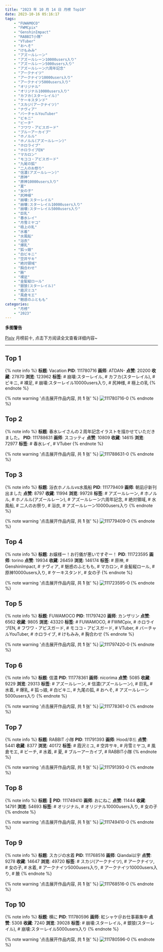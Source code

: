 ```yaml
---
title: "2023 年 10 月 14 日 月榜 Top10"
date: 2023-10-16 05:16:17
tags:
    - "FUWAMOCO"
    - "FWMCpix"
    - "GenshinImpact"
    - "RABBIT小隊"
    - "VTuber"
    - "おへそ"
    - "けもみみ"
    - "アズールレーン"
    - "アズールレーン10000users入り"
    - "アズールレーン5000users入り"
    - "アズールレーン六周年記念"
    - "アークナイツ"
    - "アークナイツ10000users入り"
    - "アークナイツ5000users入り"
    - "オリジナル"
    - "オリジナル10000users入り"
    - "カフカ(スターレイル)"
    - "ケーキスタンド"
    - "スカジ(アークナイツ)"
    - "ナヴィア"
    - "バーチャルYouTuber"
    - "ビキニ"
    - "ビーチ"
    - "フワワ・アビスガード"
    - "ブルーアーカイブ"
    - "ホノルル"
    - "ホノルル(アズールレーン)"
    - "ホロライブ"
    - "ホロライブEN"
    - "マカロン"
    - "モココ・アビスガード"
    - "九尾の狐"
    - "二人のお祭り"
    - "信濃(アズールレーン)"
    - "原神"
    - "原神10000users入り"
    - "夏"
    - "女の子"
    - "尻神様"
    - "崩壊:スターレイル"
    - "崩壊:スターレイル10000users入り"
    - "崩壊:スターレイル5000users入り"
    - "巨乳"
    - "春水レイ"
    - "月雪ミヤコ"
    - "極上の乳"
    - "水着"
    - "水風船"
    - "浴衣"
    - "爆乳"
    - "狐っ娘"
    - "白ビキニ"
    - "空井サキ"
    - "絶対領域"
    - "胸合わせ"
    - "腋"
    - "裸足"
    - "金髪縦ロール"
    - "銀狼(スターレイル)"
    - "霞沢ミユ"
    - "風倉モエ"
    - "魅惑のふともも"
categories:
    - "月榜"
    - "2023"
---
```


<i class="fa fa-triangle-exclamation"></i>**多图警告**<i class="fa fa-triangle-exclamation"></i>

[Pixiv](https://www.pixiv.net/) 月榜前十, 点击下方阅读全文查看详细内容~

<!-- more -->

---

## Top 1

{% note info %}
**标题**: Vacation
**PID**: 111780716 **画师**: ATDAN-
**点赞**: 20200 **收藏**: 27870 **浏览**: 123962
**标签**: # 崩壊:スターレイル, # カフカ(スターレイル), # ビキニ, # 裸足, # 崩壊:スターレイル10000users入り, # 尻神様, # 極上の乳
{% endnote %}

{% note warning '点击展开作品内容, 共 **1** 张' %}
![111780716-0](https://i.pixiv.re/img-original/img/2023/09/17/04/13/32/111780716_p0.jpg)
{% endnote %}

## Top 2

{% note info %}
**标题**: 春水レイさんの２周年記念イラストを描かせていただきました。
**PID**: 111788631 **画师**: スコッティ
**点赞**: 10809 **收藏**: 14615 **浏览**: 72977
**标签**: # 春水レイ, # VTuber
{% endnote %}

{% note warning '点击展开作品内容, 共 **1** 张' %}
![111788631-0](https://i.pixiv.re/img-original/img/2023/09/17/10/48/31/111788631_p0.jpg)
{% endnote %}

## Top 3

{% note info %}
**标题**: 浴衣ホノルルvs水風船
**PID**: 111779409 **画师**: 朝凪＠新刊出ました
**点赞**: 8797 **收藏**: 11994 **浏览**: 99728
**标签**: # アズールレーン, # ホノルル, # ホノルル(アズールレーン), # アズールレーン六周年記念, # 絶対領域, # 水風船, # 二人のお祭り, # 浴衣, # アズールレーン10000users入り
{% endnote %}

{% note warning '点击展开作品内容, 共 **1** 张' %}
![111779409-0](https://i.pixiv.re/img-original/img/2023/09/17/00/25/14/111779409_p0.jpg)
{% endnote %}

## Top 4

{% note info %}
**标题**: お嬢様ー！お行儀が悪いですぞー！
**PID**: 111723595 **画师**: torino
**点赞**: 19934 **收藏**: 26459 **浏览**: 146174
**标签**: # 原神, # GenshinImpact, # ナヴィア, # 魅惑のふともも, # マカロン, # 金髪縦ロール, # 原神10000users入り, # ケーキスタンド, # 女の子
{% endnote %}

{% note warning '点击展开作品内容, 共 **1** 张' %}
![111723595-0](https://i.pixiv.re/img-original/img/2023/09/15/00/00/28/111723595_p0.jpg)
{% endnote %}

## Top 5

{% note info %}
**标题**: FUWAMOCO
**PID**: 111797420 **画师**: カンザリン
**点赞**: 6562 **收藏**: 9805 **浏览**: 43320
**标签**: # FUWAMOCO, # FWMCpix, # ホロライブEN, # フワワ・アビスガード, # モココ・アビスガード, # VTuber, # バーチャルYouTuber, # ホロライブ, # けもみみ, # 胸合わせ
{% endnote %}

{% note warning '点击展开作品内容, 共 **1** 张' %}
![111797420-0](https://i.pixiv.re/img-original/img/2023/09/17/17/55/23/111797420_p0.png)
{% endnote %}

## Top 6

{% note info %}
**标题**: 信濃
**PID**: 111778361 **画师**: nicorima
**点赞**: 5085 **收藏**: 9229 **浏览**: 29313
**标签**: # アズールレーン, # 信濃(アズールレーン), # 巨乳, # 水着, # 爆乳, # 狐っ娘, # 白ビキニ, # 九尾の狐, # おへそ, # アズールレーン5000users入り
{% endnote %}

{% note warning '点击展开作品内容, 共 **1** 张' %}
![111778361-0](https://i.pixiv.re/img-original/img/2023/09/19/00/29/47/111778361_p0.png)
{% endnote %}

## Top 7

{% note info %}
**标题**: RABBIT 小隊
**PID**: 111791393 **画师**: Hood/후드
**点赞**: 5441 **收藏**: 8377 **浏览**: 40172
**标签**: # 霞沢ミユ, # 空井サキ, # 月雪ミヤコ, # 風倉モエ, # ビーチ, # 水着, # 夏, # ブルーアーカイブ, # RABBIT小隊
{% endnote %}

{% note warning '点击展开作品内容, 共 **1** 张' %}
![111791393-0](https://i.pixiv.re/img-original/img/2023/09/17/13/03/28/111791393_p0.png)
{% endnote %}

## Top 8

{% note info %}
**标题**: 🌸
**PID**: 111749410 **画师**: おにねこ
**点赞**: 11444 **收藏**: 14791 **浏览**: 54693
**标签**: # オリジナル, # オリジナル10000users入り, # 女の子
{% endnote %}

{% note warning '点击展开作品内容, 共 **1** 张' %}
![111749410-0](https://i.pixiv.re/img-original/img/2023/09/16/00/00/57/111749410_p0.jpg)
{% endnote %}

## Top 9

{% note info %}
**标题**: スカジの水着
**PID**: 111768516 **画师**: Qiandai以宇
**点赞**: 9278 **收藏**: 14647 **浏览**: 49720
**标签**: # スカジ(アークナイツ), # アークナイツ, # 女の子, # 水着, # アークナイツ5000users入り, # アークナイツ10000users入り, # 腋
{% endnote %}

{% note warning '点击展开作品内容, 共 **1** 张' %}
![111768516-0](https://i.pixiv.re/img-original/img/2023/09/16/18/30/52/111768516_p0.png)
{% endnote %}

## Top 10

{% note info %}
**标题**: 横に
**PID**: 111780596 **画师**: 紅シャケ＠お仕事募集中
**点赞**: 5308 **收藏**: 7240 **浏览**: 39028
**标签**: # 崩壊:スターレイル, # 銀狼(スターレイル), # 崩壊:スターレイル5000users入り
{% endnote %}

{% note warning '点击展开作品内容, 共 **1** 张' %}
![111780596-0](https://i.pixiv.re/img-original/img/2023/09/17/01/09/03/111780596_p0.jpg)
{% endnote %}
